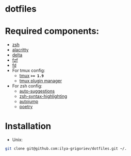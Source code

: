 # dotfiles

# Required components:

- [zsh](https://github.com/ohmyzsh/ohmyzsh)
- [alacritty](https://github.com/alacritty/alacritty)
- [delta](https://github.com/dandavison/delta)
- [fzf](https://github.com/junegunn/fzf)
- [fd](https://github.com/sharkdp/fd)
- For tmux config:
  - [tmux](https://github.com/tmux/tmux) **`>= 1.9`**
  - [tmux plugin manager](https://github.com/tmux-plugins/tpm)
- For zsh config:
  - [auto-suggestions](https://github.com/zsh-users/zsh-autosuggestions)
  - [zsh-syntax-highlighting](https://github.com/zsh-users/zsh-syntax-highlighting)
  - [autojump](https://github.com/wting/autojump)
  - [poetry](https://python-poetry.org/)

# Installation

- Unix:

```bash
git clone git@github.com:ilya-grigoriev/dotfiles.git ~/.
```
